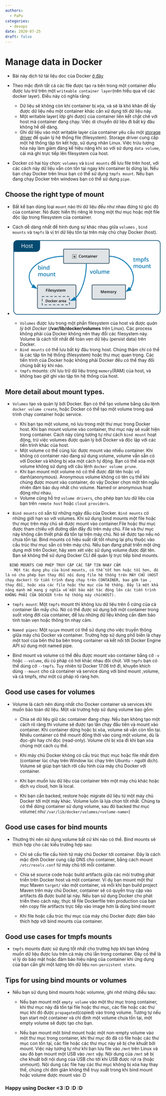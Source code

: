 ```yaml
---
authors:
  - PaPu
categories:
  - devops
date: 2020-07-25
draft: false
---
```


# Manage data in Docker

- Bài này dịch từ tài liệu doc của Docker [ở đây](https://docs.docker.com/storage/)

- Theo mặc định tất cả các file được tạo ra bên trong một container đều được lưu trữ trên một `writeable container layer`(nên hiểu qua về các docker layer). Điều này có nghĩa rằng:

  - Dữ liệu sẽ không còn khi container bị xóa, và sẽ là khó khăn để lấy được dữ liệu nếu một container khác cần xử dụng tới dữ liệu này.
  - Một writable layer( lớp ghi được) của container liên kết chặt chẽ với host mà container đang chạy. Việc di chuyển dữ liệu đi bất kỳ đâu không hề dễ dàng.
  - Ghi dữ liệu vào một writable layer của container yêu cầu một [storage driver](https://docs.docker.com/storage/storagedriver/) để quản lý hệ thống file (filesystem). Storage driver cung cấp một hệ thống tập tin kết hợp, sử dụng nhân Linux. Việc trừu tượng hóa này làm giảm đáng kể hiệu năng khi so với sử dụng `data volume`, cái mà ghi trực tiếp lên filesystem của host.

- Docker có hai tùy chọn: `volumes` và `bind mounts` để lưu file trên host, với các cách này dữ liệu vẫn còn tồn tại ngay khi container bị dừng lại. Nếu bạn chạy Docker trên linux bạn có thể sử dụng `tmpfs mount`. Nếu bạn đang chạy Docker trên windows bạn có thể sử dụng `pipe`.
<!-- more -->

## Choose the right type of mount

- Bất kể bạn dùng loại `mount` nào thì dữ liệu đều như nhau đứng từ góc độ của container. Nó được hiển thị riêng lẻ trong một thư mục hoặc một file độc lập trong filesystem của container.

- Cách dễ dàng nhất để hình dung sự khác nhau giữa `volumes` , `bind mounts` và `tmpfs` là vị trí dữ liệu tồn tại trên máy chủ chạy Docker (host).

- ![type of mounts](../../images/2020/20200725-types-of-mounts.png)

  - `Volumes` được lưu trong một phần filesystem của host và được _quản lý bởi Docker_ (**/var/lib/docker/volumes** trên Linux). Các process không phải của Docker không nên thay đổi các filesystem này. Volume là cách tốt nhất để toàn vẹn dữ liệu (persist data) trên Docker.
  - `Bind mounts` có thể lưu bất kỳ đâu trong host. Chúng thậm chí có thể là các tập tin hệ thống (filesystem) hoặc thư mục quan trọng. Các tiến trình của Docker hoặc không phải Docker đều có thể thay đổi chúng bất kỳ khi nào.
  - `tmpfs` mounts: chỉ lưu trữ dữ liệu trong `memory`(RAM) của host, và không bao giờ ghi vào tập tin hệ thống của host.

## More detail about mount types.

- `Volumes` tạo và quản lý bởi Docker. Bạn có thể tạo volume bằng câu lệnh `docker volume create`, hoặc Docker có thể tạo một volume trong quá trình chạy container hoặc service.

  - Khi bạn tạo một volume, nó lưu trong một thư mục trong Docker host. Khi bạn mount volume vào container, thư mục này sẽ xuất hiện trong container. Cách này cũng tương tự như cách `bind mount` hoạt động, trừ việc volumes được quản lý bởi Docker và độc lập với các tiến trình khác của host.
  - Một volume có thể cùng lúc được mount vào nhiều container. Khi không có container nào đang sử dụng volume, volume vẫn sẵn có với Docker và không bị xóa một cách tự động. Bạn có thể xóa một volume không sử dụng với câu lệnh `docker volume prune`.
  - Khi bạn mount một volume nó có thể được đặt tên hoặc vô danh(anonymous). Anonymous volume không có tên cụ thể khi chúng được mount vào container, do vậy Docker chọn một tên ngẫu nhiên đảm bảo duy nhất cho volume. Named or anonymous hoạt động như nhau.
  - Volume cũng hỗ trợ `volume drivers`, cho phép bạn lưu dữ liệu của bạn trên `remote host` hoặc `cloud providers`.

- `Bind mounts` có sẵn từ những ngày đầu của Docker. `Bind mounts` có những giới hạn so với volumes. Khi sử dụng bind mounts một file hoặc thư mục trên máy chủ sẽ được mount vào container.File hoặc thư mục được tham chiếu với đường dẫn đầy đủ trên máy chủ. File và thư mục này không cần thiết phải đã tồn tại trên máy chủ. Nó sẽ được tạo nếu nó chưa tồn tại. Bind mounts có hiệu suất rất tốt nhưng lại phụ thuộc vào cấu trúc thư mục sẵn có trên máy chủ. Nếu bạn đang phát triển một ứng dụng mới trên Docker, hãy xem xét việc sử dụng volume được đặt tên. Bạn sẽ không thể sử dụng Docker CLI để quản lý trực tiếp bind mounts.

```text linenums="1"
  BIND MOUNTS CHO PHÉP TRUY CẬP CÁC TẬP TIN NHẠY CẢM
  - Một tác dụng phụ của bind mounts, có thể tốt hơn hoặc tồi hơn, đó là nó cho phép bạn thay đổi nội dung file hệ thống trên MÁY CHỦ (HOST chạy docker) từ tiến trình đang chạy trên CONTAINER, bao gồm tạo , thay đổi, hoặc xóa các file hoặc thư mục của hệ thống. Đây là một khả năng mạnh mẽ mang ý nghĩa về mặt bảo mật tác động lên các tiến trình KHÔNG PHẢI CỦA DOCKER trên hệ thống máy chủ(HOST).
```

- `tmpfs mount`: Một `tmpfs` mount thì không lưu dữ liệu trên ổ cứng của cả container lẫn mấy chủ. Nó có thể được sử dụng bởi một container trong suốt vòng đời của container, để lưu những dữ liệu không cần đảm bảo tính toàn vẹn hoặc thông tin nhạy cảm.

- `Named pipes`: Một `npipe` mount có thể sử dụng cho việc truyền thông giữa máy chủ Docker và container. Trường hợp sử dụng phổ biến là chạy một tool của bên thứ ba bên trong container và kết nối tới Docker Engine API sử dụng một named pipe.

- Bind mount và volume có thể đều được mount vào container bằng cờ `-v` hoặc `--volume`, dù cú pháp có hơi khác nhau đôi chút. Với `tmpfs` bạn có thể dùng cờ `--tmpfs`. Tuy nhiên từ Docker 17.06 trở đi, khuyến khích dùng `--mount` cho cả container và service dùng với bind mount ,volume, và cả tmpfs, như một cú pháp rõ ràng hơn.

## Good use cases for volumes

- Volume là cách nên dùng nhất cho Docker container và services khi muốn bảo toàn dữ liệu. Một vài trường hợp sử dụng volume bao gồm:

  - Chia sẻ dữ liệu giữ các container đang chạy. Nếu bạn không tạo một cách rõ ràng thì volume sẽ được tạo lần chạy đầu tiên và mount vào container. Khi container dừng hoặc bị xóa, volume sẽ vẫn còn tồn tại. Nhiều container có thể mount đồng thời vào cùng một volume, dù là đọc-ghi hay chỉ đọc (read-only). Volume chỉ bị xóa đi khi bạn xóa chúng một cách cụ thể.

  - Khi máy chủ Docker không có cấu trúc thực mục hoặc file nhất định (container lúc chạy trên Window lúc chạy trên Ubuntu - người dịch). Volume sẽ giúp bạn tách rời cấu hình của máy chủ Docker với container.

  - Khi bạn muốn lưu dữ liệu của container trên một máy chủ khác hoặc dịch vụ cloud, hơn là local.

  - Khi bạn cần backed, restore hoặc migrate dữ liệu từ một máy chủ Docker tới một máy khác. Volume luôn là lựa chọn tốt nhất. Chúng ta có thể dừng container sử dụng volume, sau đó backed thư mục volume( như `/var/lib/docker/volumes/<volume-name>`)

## Good use cases for bind mounts

- Thường thì nên sử dụng volume bất cứ khi nào có thể. Bind mounts sẽ thích hợp cho các kiểu trường hợp sau:

  - Chi sẻ cấu file cấu hình từ máy chủ Docker tới container. Đây là cách mặc định Docker cung cấp DNS cho container, bằng cách mount `/etc/resolv.conf` từ máy chủ tới mỗi container.

  - Chia sẻ source code hoặc build artifacts giữa các môi trường phát triển trên Docker host và một container. Ví dụ bạn mount một thư mục Maven `target/` vào một container, và mỗi khi bạn build project Maven trên máy chủ Docker, container sẽ có quyền truy cập vào artifacts đã được build lại này. Nếu bạn sử dụng Docker cho phát triển theo cách này, thực tế file Dockerfile trên production của bạn nên copy file artifacts trực tiếp vào image hơn là dùng bind mount

  - Khi file hoặc cấu trúc thư mục của máy chủ Docker được đảm bảo thích hợp với bind mounts của container.

## Good use cases for tmpfs mounts

- `tmpfs` mounts được sử dụng tốt nhất cho trường hợp khi bạn không muốn dữ liệu được lưu trên cả máy chủ lẫn trong container. Đây có thể là vì lý do bảo mật hoặc đảm bảo hiệu năng của container khi ứng dụng của bạn cần ghi một lượng lớn dữ liệu `non-persistent state`.

## Tips for using bind mounts or volumes

- Nếu bạn sử dụng bind mounts hoặc volumne, ghi nhớ những điều sau:

  - Nếu bạn mount một `empty volume` vào một thư mục trong container, khi thư mục này đã tồn tại file hoặc thư mục, các file hoặc các thư mục khi đó được `propagated`(copied) vào trong volume. Tương tự nếu bạn start một container và chỉ định một volume chưa tồn tại, một empty volume sẽ được tạo cho bạn.

  - Nếu bạn mount một bind mount hoặc một non-empty volume vào một thư mục trong container, khi thư mục đó đã có file hoặc các thư mục con tồn tại, các file hoặc các thư mục này sẽ bị che khuất bởi mount. Việc này tương tự như khi bạn lưu file vào `/mnt` trên Linux và sau đó bạn mount một USB vào `/mnt` vậy. Nội dung của `/mnt` sẽ bị che khuất bởi nội dung của USB cho tới khi USB được rút ra (hoặc unmount). Nội dung các file hay các thư mục không bị xóa hay thay thế, chúng chỉ đơn giản không thể truy xuất trong khi bind mount hoặc volume được mount vào :D

### Happy using Docker <3 :D :D :D

